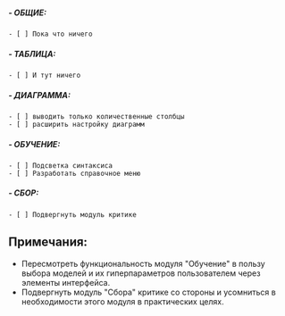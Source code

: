 ##### - ОБЩИЕ:
	- [ ] Пока что ничего

##### - ТАБЛИЦА:
	- [ ] И тут ничего

##### - ДИАГРАММА:
	- [ ] выводить только количественные столбцы
	- [ ] расширить настройку диаграмм

##### - ОБУЧЕНИЕ:
	- [ ] Подсветка синтаксиса
	- [ ] Разработать справочное меню

##### - СБОР:
	- [ ] Подвергнуть модуль критике

## Примечания:

- Пересмотреть функциональность модуля "Обучение" в пользу выбора моделей и их гиперпараметров пользователем через элементы интерфейса. 
- Подвергнуть модуль "Сбора" критике со стороны и усомниться в необходимости этого модуля в практических целях.